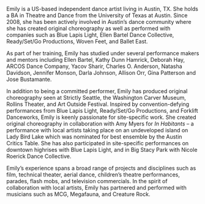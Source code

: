 Emily is a US-based independent dance artist living in Austin, TX. She holds a BA in Theatre and Dance from the University of Texas at Austin. Since 2008, she has been actively involved in Austin’s dance community where she has created original choreography as well as performed with companies such as Blue Lapis Light, Ellen Bartel Dance Collective, Ready/Set/Go Productions, Woven Feet, and Ballet East.  

As part of her training, Emily has studied under several performance makers and mentors including Ellen Bartel, Kathy Dunn Hamrick, Deborah Hay, ARCOS Dance Company, Yacov Sharir, Charles O. Anderson, Natasha Davidson, Jennifer Monson, Darla Johnson, Allison Orr, Gina Patterson and Jose Bustamante.

In addition to being a committed performer, Emily has produced original choreography seen at Strictly Seattle, the Washington Carver Museum, Rollins Theater, and Art Outside Festival. Inspired by convention-defying performances from Blue Lapis Light, Ready/Set/Go Productions, and Forklift Danceworks, Emily is keenly passionate for site-specific work. She created original choreography in collaboration with Amy Myers for _In Habitants_ – a performance with local artists taking place on an undeveloped island on Lady Bird Lake which was nominated for best ensemble by the Austin Critics Table.  She has also participated in site-specific performances on downtown highrises with Blue Lapis Light, and in Big Stacy Park with Nicole Roerick Dance Collective.

Emily’s experience spans a broad range of projects and disciplines such as film, technical theater, aerial dance, children’s theatre performances, parades, flash mobs, and television commercials. In the spirit of collaboration with local artists, Emily has partnered and performed with musicians such as MCG, Megafauna, and Creature Rock.
